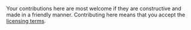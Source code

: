 Your contributions here are most welcome if they are constructive and made in a friendly manner. Contributing here means that you accept the [licensing terms](https://github.com/FAIR-EG/consultation/blob/master/LICENSE.md).
